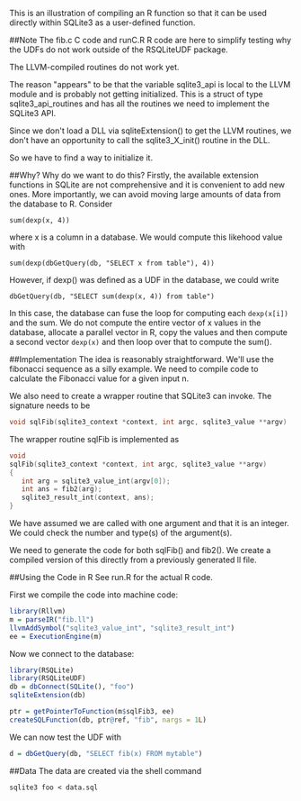 This is an illustration of compiling an R function so that it can be used directly within
SQLite3 as a user-defined function.

##Note
The fib.c C code and runC.R R code are here to simplify testing why the UDFs do not work outside
of the RSQLiteUDF package.

The LLVM-compiled routines do not work yet.

The reason "appears" to be that the variable sqlite3_api is local to the LLVM module
and is probably not getting initialized. 
This is a struct of type sqlite3_api_routines and has all the routines we need to implement the
SQLite3 API.


Since we don't load a DLL via sqliteExtension() to get the LLVM routines, we don't have an
opportunity to call the sqlite3_X_init() routine in the DLL.

So we have to find a way to initialize it.



##Why?
Why do we want to do this? Firstly, the available extension functions in SQLite 
are not comprehensive and it is convenient to add new ones.
More importantly, we can avoid moving large amounts of data from the database to R.
Consider 
```
sum(dexp(x, 4))
```
where x is a column in a database.
We would compute this likehood value with
``` 
sum(dexp(dbGetQuery(db, "SELECT x from table"), 4))
```
However, if dexp() was defined as a UDF in the database, we could write
```
dbGetQuery(db, "SELECT sum(dexp(x, 4)) from table")
```
In this case, the database can fuse the loop for computing each `dexp(x[i])` and the sum.
We do not compute the entire vector of x values in the database, allocate a parallel vector
in R, copy the values and then compute a second vector `dexp(x)` and then loop over that 
to compute the sum().


##Implementation
The idea is reasonably straightforward. We'll use the fibonacci sequence as a silly example.
We need to compile code to calculate the Fibonacci value for a given input n.

We also need to create a wrapper routine that SQLite3 can invoke. 
The signature needs to be
```c
void sqlFib(sqlite3_context *context, int argc, sqlite3_value **argv)
```
The wrapper routine sqlFib is implemented as
```c
void
sqlFib(sqlite3_context *context, int argc, sqlite3_value **argv)
{
   int arg = sqlite3_value_int(argv[0]);
   int ans = fib2(arg);
   sqlite3_result_int(context, ans);
}
```
We have assumed we are called with one argument and that it is an integer.
We could check the number and type(s) of the argument(s).

We need to generate the code for both sqlFib() and fib2().
We create a compiled version of this directly from a previously generated ll file.

##Using the Code in R
See run.R for the actual R code.

First we compile the code into machine code:
```r
library(Rllvm)
m = parseIR("fib.ll")
llvmAddSymbol("sqlite3_value_int", "sqlite3_result_int")
ee = ExecutionEngine(m)
```

Now we connect to the database:
```r
library(RSQLite)
library(RSQLiteUDF)
db = dbConnect(SQLite(), "foo")
sqliteExtension(db) 
```

```r
ptr = getPointerToFunction(m$sqlFib3, ee)
createSQLFunction(db, ptr@ref, "fib", nargs = 1L)
```

We can now test the UDF with 
```r
d = dbGetQuery(db, "SELECT fib(x) FROM mytable")
```

##Data
The data are created via the shell command
```
sqlite3 foo < data.sql
```

